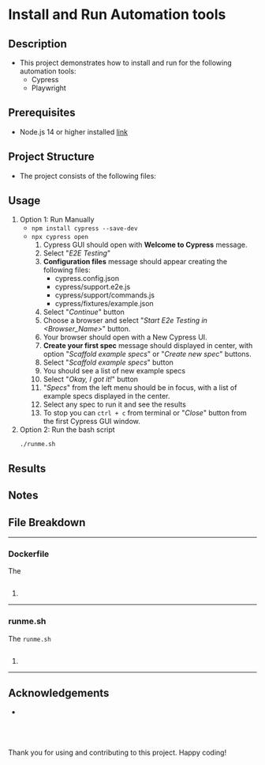 # Install and Run Automation tools

## Description

-   This project demonstrates how to install and run for the following automation tools:
    - Cypress
    - Playwright

## Prerequisites

-   Node.js 14 or higher installed [link](https://nodejs.org/en/download/)

## Project Structure

-   The project consists of the following files:

## Usage

1. Option 1: Run Manually
    - `npm install cypress --save-dev`
    - `npx cypress open`
        1. Cypress GUI should open with **Welcome to Cypress** message.
        2. Select "_E2E Testing_"
        3. **Configuration files** message should appear creating the following files:
            - cypress.config.json
            - cypress/support.e2e.js
            - cypress/support/commands.js
            - cypress/fixtures/example.json
        4. Select "_Continue_" button
        5. Choose a browser and select "_Start E2e Testing in \<Browser_Name\>_" button.
        6. Your browser should open with a New Cypress UI.
        7. **Create your first spec** message should displayed in center, with option "_Scaffold example specs_" or "_Create new spec_" buttons.
        8. Select "_Scaffold example specs_" button
        9. You should see a list of new example specs
        10. Select "_Okay, I got it!_" button
        11. "_Specs_" from the left menu should be in focus, with a list of example specs displayed in the center.
        12. Select any spec to run it and see the results
        13. To stop you can `ctrl + c` from terminal or "_Close_" button from the first Cypress GUI window.
2. Option 2: Run the bash script
    ```
    ./runme.sh
    ```

## Results

## Notes

## File Breakdown

---

### Dockerfile

The

```

```

1.

---

### runme.sh

The `runme.sh`

```

```

1.

---

## Acknowledgements

-

<br>
<br>
<br>
Thank you for using and contributing to this project. Happy coding!
